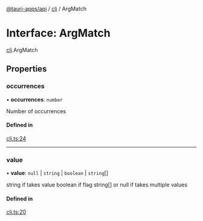 [@tauri-apps/api](../README.md) / [cli](../modules/cli.md) / ArgMatch

# Interface: ArgMatch

[cli](../modules/cli.md).ArgMatch

## Properties

### occurrences

• **occurrences**: `number`

Number of occurrences

#### Defined in

[cli.ts:24](https://github.com/tauri-apps/tauri/blob/35b5378/tooling/api/src/cli.ts#L24)

___

### value

• **value**: ``null`` \| `string` \| `boolean` \| `string`[]

string if takes value
boolean if flag
string[] or null if takes multiple values

#### Defined in

[cli.ts:20](https://github.com/tauri-apps/tauri/blob/35b5378/tooling/api/src/cli.ts#L20)
